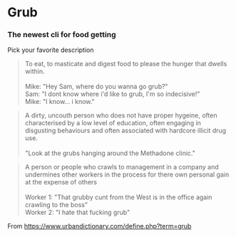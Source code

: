# Grub
### The newest cli for food getting

Pick your favorite description


> To eat, to masticate and digest food to please the hunger that dwells within.
<br><br> Mike: "Hey Sam, where do you wanna go grub?"
<br> Sam: "I dont know where i'd like to grub, I'm so indecisive!"
<br> Mike: "I know... i know."

> A dirty, uncouth person who does not have proper hygeine, often characterised by a low level of education, often engaging in disgusting behaviours and often associated with hardcore illicit drug use.
<br><br> "Look at the grubs hanging around the Methadone clinic."

> A person or people who crawls to management in a company and undermines other workers in the process for there own personal gain at the expense of others
<br><br> Worker 1: "That grubby cunt from the West is in the office again crawling to the boss"
<br> Worker 2: "I hate that fucking grub"

From https://www.urbandictionary.com/define.php?term=grub